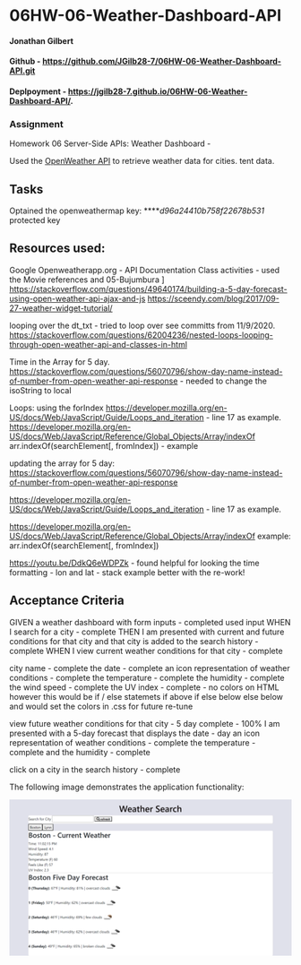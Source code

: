 # 06HW-06-Weather-Dashboard-API
#### Jonathan Gilbert
#### Github -  https://github.com/JGilb28-7/06HW-06-Weather-Dashboard-API.git
#### Deplpoyment -  https://jgilb28-7.github.io/06HW-06-Weather-Dashboard-API/.

### Assignment

Homework 06 Server-Side APIs: Weather Dashboard - 

Used the [OpenWeather API](https://openweathermap.org/api) to retrieve weather data for cities. tent data.

## Tasks
Optained the openweathermap key: *****d96a24410b758f22678b531* protected key

## Resources used:
Google
Openweatherapp.org - API Documentation
Class activities - used the Movie references and 05-Bujumbura
 ]
https://stackoverflow.com/questions/49640174/building-a-5-day-forecast-using-open-weather-api-ajax-and-js
https://sceendy.com/blog/2017/09-27-weather-widget-tutorial/

looping over the dt_txt - tried to loop over see committs from 11/9/2020.
https://stackoverflow.com/questions/62004236/nested-loops-looping-through-open-weather-api-and-classes-in-html

Time in the Array for 5 day.
https://stackoverflow.com/questions/56070796/show-day-name-instead-of-number-from-open-weather-api-response - needed to change the isoString to local 

Loops: using the forIndex
 https://developer.mozilla.org/en-US/docs/Web/JavaScript/Guide/Loops_and_iteration - line 17 as example.
https://developer.mozilla.org/en-US/docs/Web/JavaScript/Reference/Global_Objects/Array/indexOf
arr.indexOf(searchElement[, fromIndex]) - example

updating the array for 5 day:
https://stackoverflow.com/questions/56070796/show-day-name-instead-of-number-from-open-weather-api-response

https://developer.mozilla.org/en-US/docs/Web/JavaScript/Guide/Loops_and_iteration - line 17 as example.

https://developer.mozilla.org/en-US/docs/Web/JavaScript/Reference/Global_Objects/Array/indexOf
example: arr.indexOf(searchElement[, fromIndex])

https://youtu.be/DdkQ6eWDPZk - found helpful for looking the time formatting - lon and lat - stack example better with the re-work!


## Acceptance Criteria

GIVEN a weather dashboard with form inputs - completed used input
WHEN I search for a city - complete
THEN I am presented with current and future conditions for that city and that city is added to the search history - complete
WHEN I view current weather conditions for that city - complete 

city name - complete
the date - complete
an icon representation of weather conditions - complete
the temperature - complete
the humidity - complete
the wind speed - complete 
the UV index - complete - no colors on HTML however this would be if / else statemets if above if else below else below and would set the colors in .css for future re-tune

view future weather conditions for that city - 5 day complete - 100%
I am presented with a 5-day forecast that displays the date - day
an icon representation of weather conditions - complete
the temperature - complete
and the humidity - complete

click on a city in the search history - complete 
 

The following image demonstrates the application functionality:

![weather dashboard demo](./Assets/Images/WeatherAPI.png)

